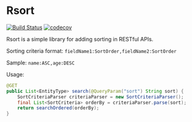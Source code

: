 # Rsort

[![Build Status](https://travis-ci.org/vadim-zavgorodniy/rsort.svg?branch=develop)](https://travis-ci.org/vadim-zavgorodniy/rsort)
[![codecov](https://codecov.io/gh/vadim-zavgorodniy/rsort/branch/develop/graph/badge.svg)](https://codecov.io/gh/vadim-zavgorodniy/rsort)

Rsort is a simple library for adding sorting in RESTful APIs.

Sorting criteria format: `fieldName1:SortOrder,fieldName2:SortOrder`

Sample: `name:ASC,age:DESC`

Usage:

```java
@GET
public List<EntityType> search(@QueryParam("sort") String sort) {
    SortCriteriaParser criteriaParser = new SortCriteriaParser();
    final List<SortCriteria> orderBy = criteriaParser.parse(sort);
    return searchOrdered(orderBy);
}
```
